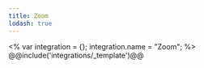 ```yaml
---
title: Zoom
lodash: true
---
```

<% var integration = {};
integration.name = "Zoom"; %>
@@include('integrations/_template')@@
